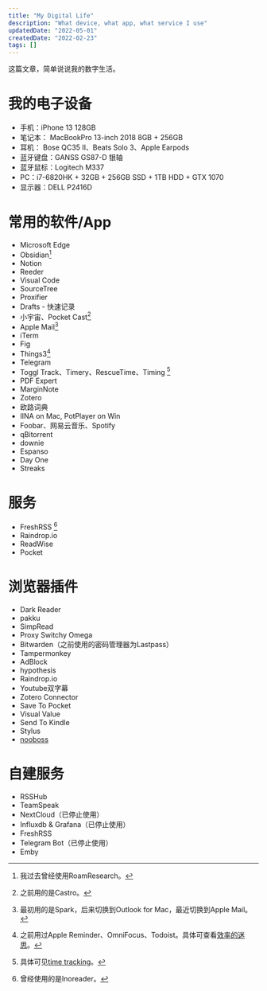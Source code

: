 ```yaml
---
title: "My Digital Life"
description: "What device, what app, what service I use"
updatedDate: "2022-05-01"
createdDate: "2022-02-23"
tags: []
---
```


这篇文章，简单说说我的数字生活。

# 我的电子设备
- 手机：iPhone 13 128GB
- 笔记本： MacBookPro 13-inch 2018 8GB + 256GB
- 耳机： Bose QC35 II、Beats Solo 3、Apple Earpods
- 蓝牙键盘：GANSS GS87-D 银轴
- 蓝牙鼠标：Logitech M337
- PC：i7-6820HK + 32GB + 256GB SSD + 1TB HDD + GTX 1070
- 显示器：DELL P2416D

# 常用的软件/App
- Microsoft Edge
- Obsidian[^1]
- Notion
- Reeder
- Visual Code 
- SourceTree
- Proxifier
- Drafts - 快速记录
- 小宇宙、Pocket Cast[^2]
- Apple Mail[^3]
- iTerm
- Fig
- Things3[^4]
- Telegram
- Toggl Track、Timery、RescueTime、Timing [^5]
- PDF Expert
- MarginNote
- Zotero
- 欧路词典
- IINA on Mac, PotPlayer on Win
- Foobar、网易云音乐、Spotify
- qBitorrent
- downie
- Espanso
- Day One
- Streaks

# 服务
-  FreshRSS [^6]
- Raindrop.io
- ReadWise
- Pocket

# 浏览器插件
- Dark Reader
- pakku
- SimpRead
- Proxy Switchy Omega
- Bitwarden（之前使用的密码管理器为Lastpass）
- Tampermonkey
- AdBlock
- hypothesis
- Raindrop.io
- Youtube双字幕
- Zotero Connector
- Save To Pocket
- Visual Value
- Send To Kindle
- Stylus
- [nooboss](https://ainoob.com/zh/project/nooboss)

# 自建服务
- RSSHub
- TeamSpeak
- NextCloud（已停止使用）
- Influxdb & Grafana（已停止使用）
- FreshRSS
- Telegram Bot（已停止使用）
- Emby


[^1]: 我过去曾经使用RoamResearch。
[^2]: 之前用的是Castro。
[^3]: 最初用的是Spark，后来切换到Outlook for Mac，最近切换到Apple Mail。
[^4]:之前用过Apple Reminder、OmniFocus、Todoist。具体可查看[效率的迷思](thoughts-about-productivity)。
[^5]: 具体可见[time tracking](time-tracking)。
[^6]: 曾经使用的是Inoreader。